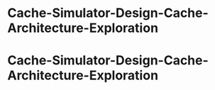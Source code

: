 # Cache-Simulator-Design-Cache-Architecture-Exploration
# Cache-Simulator-Design-Cache-Architecture-Exploration
